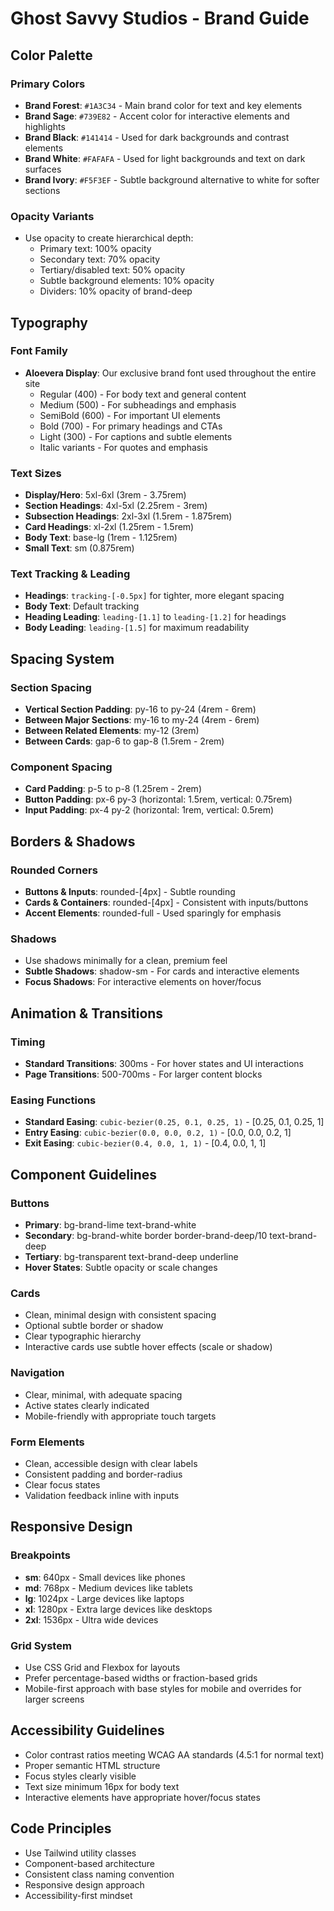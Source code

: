# Ghost Savvy Studios - Brand Guide

## Color Palette

### Primary Colors

- **Brand Forest**: `#1A3C34` - Main brand color for text and key elements
- **Brand Sage**: `#739E82` - Accent color for interactive elements and highlights
- **Brand Black**: `#141414` - Used for dark backgrounds and contrast elements
- **Brand White**: `#FAFAFA` - Used for light backgrounds and text on dark surfaces
- **Brand Ivory**: `#F5F3EF` - Subtle background alternative to white for softer sections

### Opacity Variants

- Use opacity to create hierarchical depth:
  - Primary text: 100% opacity
  - Secondary text: 70% opacity
  - Tertiary/disabled text: 50% opacity
  - Subtle background elements: 10% opacity
  - Dividers: 10% opacity of brand-deep

## Typography

### Font Family

- **Aloevera Display**: Our exclusive brand font used throughout the entire site
  - Regular (400) - For body text and general content
  - Medium (500) - For subheadings and emphasis
  - SemiBold (600) - For important UI elements
  - Bold (700) - For primary headings and CTAs
  - Light (300) - For captions and subtle elements
  - Italic variants - For quotes and emphasis

### Text Sizes

- **Display/Hero**: 5xl-6xl (3rem - 3.75rem)
- **Section Headings**: 4xl-5xl (2.25rem - 3rem)
- **Subsection Headings**: 2xl-3xl (1.5rem - 1.875rem)
- **Card Headings**: xl-2xl (1.25rem - 1.5rem)
- **Body Text**: base-lg (1rem - 1.125rem)
- **Small Text**: sm (0.875rem)

### Text Tracking & Leading

- **Headings**: `tracking-[-0.5px]` for tighter, more elegant spacing
- **Body Text**: Default tracking
- **Heading Leading**: `leading-[1.1]` to `leading-[1.2]` for headings
- **Body Leading**: `leading-[1.5]` for maximum readability

## Spacing System

### Section Spacing

- **Vertical Section Padding**: py-16 to py-24 (4rem - 6rem)
- **Between Major Sections**: my-16 to my-24 (4rem - 6rem)
- **Between Related Elements**: my-12 (3rem)
- **Between Cards**: gap-6 to gap-8 (1.5rem - 2rem)

### Component Spacing

- **Card Padding**: p-5 to p-8 (1.25rem - 2rem)
- **Button Padding**: px-6 py-3 (horizontal: 1.5rem, vertical: 0.75rem)
- **Input Padding**: px-4 py-2 (horizontal: 1rem, vertical: 0.5rem)

## Borders & Shadows

### Rounded Corners

- **Buttons & Inputs**: rounded-[4px] - Subtle rounding
- **Cards & Containers**: rounded-[4px] - Consistent with inputs/buttons
- **Accent Elements**: rounded-full - Used sparingly for emphasis

### Shadows

- Use shadows minimally for a clean, premium feel
- **Subtle Shadows**: shadow-sm - For cards and interactive elements
- **Focus Shadows**: For interactive elements on hover/focus

## Animation & Transitions

### Timing

- **Standard Transitions**: 300ms - For hover states and UI interactions
- **Page Transitions**: 500-700ms - For larger content blocks

### Easing Functions

- **Standard Easing**: `cubic-bezier(0.25, 0.1, 0.25, 1)` - [0.25, 0.1, 0.25, 1]
- **Entry Easing**: `cubic-bezier(0.0, 0.0, 0.2, 1)` - [0.0, 0.0, 0.2, 1]
- **Exit Easing**: `cubic-bezier(0.4, 0.0, 1, 1)` - [0.4, 0.0, 1, 1]

## Component Guidelines

### Buttons

- **Primary**: bg-brand-lime text-brand-white
- **Secondary**: bg-brand-white border border-brand-deep/10 text-brand-deep
- **Tertiary**: bg-transparent text-brand-deep underline
- **Hover States**: Subtle opacity or scale changes

### Cards

- Clean, minimal design with consistent spacing
- Optional subtle border or shadow
- Clear typographic hierarchy
- Interactive cards use subtle hover effects (scale or shadow)

### Navigation

- Clear, minimal, with adequate spacing
- Active states clearly indicated
- Mobile-friendly with appropriate touch targets

### Form Elements

- Clean, accessible design with clear labels
- Consistent padding and border-radius
- Clear focus states
- Validation feedback inline with inputs

## Responsive Design

### Breakpoints

- **sm**: 640px - Small devices like phones
- **md**: 768px - Medium devices like tablets
- **lg**: 1024px - Large devices like laptops
- **xl**: 1280px - Extra large devices like desktops
- **2xl**: 1536px - Ultra wide devices

### Grid System

- Use CSS Grid and Flexbox for layouts
- Prefer percentage-based widths or fraction-based grids
- Mobile-first approach with base styles for mobile and overrides for larger screens

## Accessibility Guidelines

- Color contrast ratios meeting WCAG AA standards (4.5:1 for normal text)
- Proper semantic HTML structure
- Focus styles clearly visible
- Text size minimum 16px for body text
- Interactive elements have appropriate hover/focus states

## Code Principles

- Use Tailwind utility classes
- Component-based architecture
- Consistent class naming convention
- Responsive design approach
- Accessibility-first mindset
